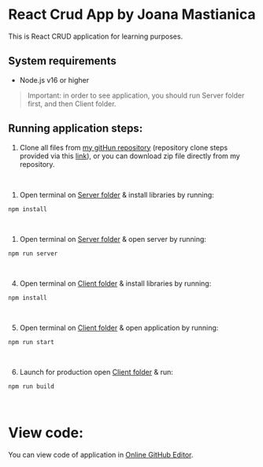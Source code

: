 # React Crud App by Joana Mastianica

This is React CRUD application for learning purposes.


## System requirements

* Node.js v16 or higher

> Important: in order to see application, you should run Server folder first, and then Client folder.

## Running application steps:

1. Clone all files from [my gitHun repository](https://github.com/JoanaMas/react-crud) (repository clone steps provided via this [link](https://docs.github.com/en/repositories/creating-and-managing-repositories/cloning-a-repository)), or you can download zip file directly from my repository. 

<br>

1. Open terminal on [Server folder](./server/) & install libraries by running:

```
npm install
```
<br>

1. Open terminal on [Server folder](./server) & open server by running:

```
npm run server
```
<br>

4. Open terminal on [Client folder](./client) & install libraries by running:

```
npm install
```
<br>

5. Open terminal on [Client folder](./client) & open application by running:

```
npm run start
```
<br>

6. Launch for production open [Client folder](./client) & run: 

```
npm run build
```
<br>

# View code:

You can view code of application in [Online GitHub Editor](https://github.dev/JoanaMas/react-crud).